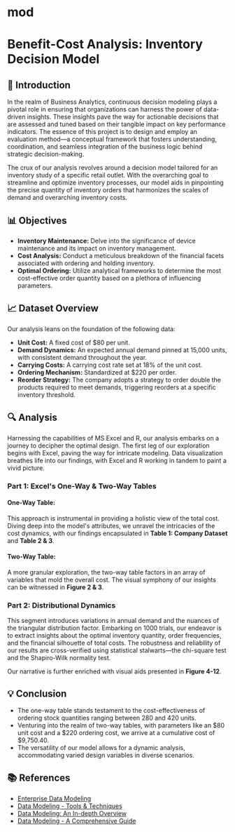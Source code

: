 # mod

# Benefit-Cost Analysis: Inventory Decision Model

## 📌 Introduction

In the realm of Business Analytics, continuous decision modeling plays a pivotal role in ensuring that organizations can harness the power of data-driven insights. These insights pave the way for actionable decisions that are assessed and tuned based on their tangible impact on key performance indicators. The essence of this project is to design and employ an evaluation method—a conceptual framework that fosters understanding, coordination, and seamless integration of the business logic behind strategic decision-making.

The crux of our analysis revolves around a decision model tailored for an inventory study of a specific retail outlet. With the overarching goal to streamline and optimize inventory processes, our model aids in pinpointing the precise quantity of inventory orders that harmonizes the scales of demand and overarching inventory costs.

## 📊 Objectives

- **Inventory Maintenance:** Delve into the significance of device maintenance and its impact on inventory management.
- **Cost Analysis:** Conduct a meticulous breakdown of the financial facets associated with ordering and holding inventory.
- **Optimal Ordering:** Utilize analytical frameworks to determine the most cost-effective order quantity based on a plethora of influencing parameters.

## 📈 Dataset Overview

Our analysis leans on the foundation of the following data:

- **Unit Cost:** A fixed cost of $80 per unit.
- **Demand Dynamics:** An expected annual demand pinned at 15,000 units, with consistent demand throughout the year.
- **Carrying Costs:** A carrying cost rate set at 18% of the unit cost.
- **Ordering Mechanism:** Standardized at $220 per order.
- **Reorder Strategy:** The company adopts a strategy to order double the products required to meet demands, triggering reorders at a specific inventory threshold.

## 🔍 Analysis

Harnessing the capabilities of MS Excel and R, our analysis embarks on a journey to decipher the optimal design. The first leg of our exploration begins with Excel, paving the way for intricate modeling. Data visualization breathes life into our findings, with Excel and R working in tandem to paint a vivid picture.

### Part 1: Excel's One-Way & Two-Way Tables

#### One-Way Table:

This approach is instrumental in providing a holistic view of the total cost. Diving deep into the model's attributes, we unravel the intricacies of the cost dynamics, with our findings encapsulated in **Table 1: Company Dataset** and **Table 2 & 3**.

#### Two-Way Table:

A more granular exploration, the two-way table factors in an array of variables that mold the overall cost. The visual symphony of our insights can be witnessed in **Figure 2 & 3**.

### Part 2: Distributional Dynamics

This segment introduces variations in annual demand and the nuances of the triangular distribution factor. Embarking on 1000 trials, our endeavor is to extract insights about the optimal inventory quantity, order frequencies, and the financial silhouette of total costs. The robustness and reliability of our results are cross-verified using statistical stalwarts—the chi-square test and the Shapiro-Wilk normality test.

Our narrative is further enriched with visual aids presented in **Figure 4-12**.

## 💡 Conclusion

- The one-way table stands testament to the cost-effectiveness of ordering stock quantities ranging between 280 and 420 units.
- Venturing into the realm of two-way tables, with parameters like an $80 unit cost and a $220 ordering cost, we arrive at a cumulative cost of $9,750.40.
- The versatility of our model allows for a dynamic analysis, accommodating varied design variables in diverse scenarios.

## 📚 References

- [Enterprise Data Modeling](https://tdan.com/enterprise-data-modeling/17058)
- [Data Modeling - Tools & Techniques](https://www.xenonstack.com/insights/data-modelling)
- [Data Modeling: An In-depth Overview](https://www.simplilearn.com/what-is-data-modeling-article)
- [Data Modeling - A Comprehensive Guide](https://www.techtarget.com/searchdatamanagement/definition/data-modeling)

